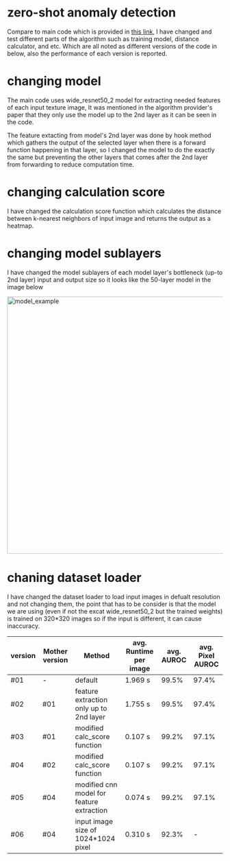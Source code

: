# zero-shot anomaly detection

Compare to main code which is provided in [this link](https://openaccess.thecvf.com/content/WACV2023/html/Aota_Zero-Shot_Versus_Many-Shot_Unsupervised_Texture_Anomaly_Detection_WACV_2023_paper.html), I have changed and test different parts of the algorithm such as training model, distance calculator, and etc. Which are all noted as different versions of the code in below, also the performance of each version is reported.

# changing model
The main code uses wide_resnet50_2 model for extracting needed features of each input texture image, It was mentioned in the algorithm provider's paper that they only use the model up to the 2nd layer as it can be seen in the code.

The feature extacting from model's 2nd layer was done by hook method which gathers the output of the selected layer when there is a forward function happening in that layer, so I changed the model to do the exactly the same but preventing the other layers that comes after the 2nd layer from forwarding to reduce computation time.

# changing calculation score
I have changed the calculation score function which calculates the distance between k-nearest neighbors of input image and returns the output as a heatmap.

# changing model sublayers
I have changed the model sublayers of each model layer's bottleneck (up-to 2nd layer) input and output size so it looks like the 50-layer model in the image below

<img src="images/model_example.png" alt="model_example" width="600"/>

# chaning dataset loader
I have changed the dataset loader to load input images in defualt resolution and not changing them, the point that has to be consider is that the model we are using (even if not the excat wide_resnet50_2 but the trained weights) is trained on 320*320 images so if the input is different, it can cause inaccuracy. 

|version  |Mother version |Method                       | avg. Runtime per image | avg. AUROC  | avg. Pixel AUROC |
|---------|---------------|-----------------------------|------------------------|-------------|------------------|
#01|-|default|1.969 s|99.5%|97.4%
#02|#01|feature extraction only up to 2nd layer|1.755 s|99.5%|97.4%
#03|#01|modified calc_score function|0.107 s|99.2%|97.1%
#04|#02|modified calc_score function|0.107 s|99.2%|97.1%
#05|#04|modified cnn model for feature extraction|0.074 s|99.2%|97.1%
#06|#04|input image size of 1024*1024 pixel|0.310 s|92.3%|-

